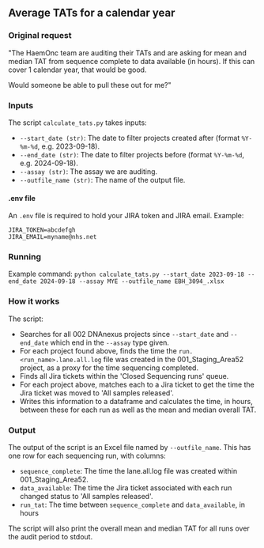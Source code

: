 ## Average TATs for a calendar year

### Original request
"The HaemOnc team are auditing their TATs and are asking for mean and median TAT from sequence complete to data available (in hours). If this can cover 1 calendar year, that would be good.

Would someone be able to pull these out for me?"

### Inputs
The script `calculate_tats.py` takes inputs:
- `--start_date (str)`: The date to filter projects created after (format `%Y-%m-%d`, e.g. 2023-09-18).
- `--end_date (str)`: The date to filter projects before (format `%Y-%m-%d`, e.g. 2024-09-18).
- `--assay (str)`: The assay we are auditing.
- `--outfile_name (str)`: The name of the output file.

#### .env file
An `.env` file is required to hold your JIRA token and JIRA email. Example:
```
JIRA_TOKEN=abcdefgh
JIRA_EMAIL=myname@nhs.net
```

### Running
Example command:
`python calculate_tats.py --start_date 2023-09-18 --end_date 2024-09-18 --assay MYE --outfile_name EBH_3094_.xlsx`

### How it works
The script:
- Searches for all 002 DNAnexus projects since `--start_date` and `--end_date` which end in the `--assay` type given.
- For each project found above, finds the time the `run.<run_name>.lane.all.log` file was created in the 001_Staging_Area52 project, as a proxy for the time sequencing completed.
- Finds all Jira tickets within the 'Closed Sequencing runs' queue.
- For each project above, matches each to a Jira ticket to get the time the Jira ticket was moved to 'All samples released'.
- Writes this information to a dataframe and calculates the time, in hours, between these for each run as well as the mean and median overall TAT.

### Output
The output of the script is an Excel file named by `--outfile_name`. This has one row for each sequencing run, with columns:
- `sequence_complete`: The time the lane.all.log file was created within 001_Staging_Area52.
- `data_available`: The time the Jira ticket associated with each run changed status to 'All samples released'.
- `run_tat`: The time between `sequence_complete` and `data_available`, in hours

The script will also print the overall mean and median TAT for all runs over the audit period to stdout.